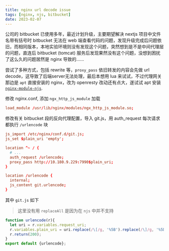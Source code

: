 ```yaml
---
title: nginx url decode issue
tags: [nginx, njs, bitbucket]
date: 2023-02-07
---
```


公司的 bitbucket 已使用多年，最近计划升级，主要期望解决 nextjs 项目中文件名带有括号时 bitbucket 无法在 web 端查看代码的问题，发现升级完成后问题依旧，而相同版本，本地实验环境则没有发现这个问题，突然想到是不是中间代理层的问题，直连后 bitbucket (tomcat) 服务后发现果然没有这个问题，没想到困扰了这么久的问题居然是 nginx 导致的……

尝试了多种方式，包括 rewrite 等，`proxy_pass` 依旧转发的内容会先做 url decode，这导致了后端server无法处理，最后本想用 lua 来试试，不过代理网关那边是 `apt` 直接安装的 nginx，改为 openresty 改动还有点大，遂试试 apt 安装 [`nginx-module-njs`](https://nginx.org/en/docs/njs/install.html).

修改 nginx.conf, 添加 `ngx_http_js_module` 加载

```conf
load_module /usr/lib/nginx/modules/ngx_http_js_module.so;
```

修改有关 bitbucket 段的反向代理配置，导入 git.js，用 auth_request 每次请求都执行 `/urlencode` 块 

```conf
js_import /etc/nginx/conf.d/git.js;
js_set $plain_uri 'empty';

location ^~ / {
  # ...
  auth_request /urlencode;
  proxy_pass http://10.180.9.229:7990$plain_uri;
}

location /urlencode {
  internal;
  js_content git.urlencode;
}
```

其中 `git.js` 如下

> 这里没有用 `replaceAll` 是因为在 `njs` 中并不支持

```js
function urlencode(r){
  let uri = r.variables.request_uri;
  r.variables.plain_uri = uri.replace(/\[/g, '%5B').replace(/\]/g, '%5D');
  r.return(200);
}
export default {urlencode};
```

